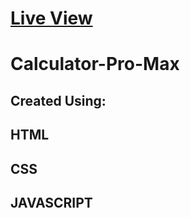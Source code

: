 # [Live View](https://roycuadra.github.io/Calculator-Pro-Max/)

# Calculator-Pro-Max

## Created Using:

## HTML
## CSS
## JAVASCRIPT 

